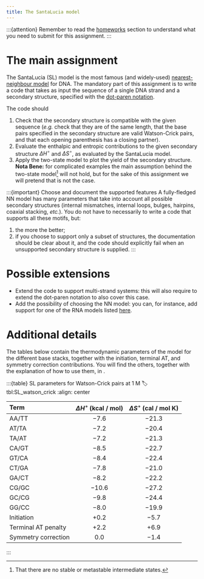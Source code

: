 ```yaml
---
title: The SantaLucia model
---
```


:::{attention}
Remember to read the [homeworks](#sec:homeworks) section to understand what you need to submit for this assignment.
:::

# The main assignment

The SantaLucia (SL) model is the most famous (and widely-used) [nearest-neighbour model](#sec:NN_models) for DNA. The mandatory part of this assignment is to write a code that takes as input the sequence of a single DNA strand and a secondary structure, specified with the [dot-paren notation](#sec:dot-paren).

The code should

1. Check that the secondary structure is compatible with the given sequence (*e.g.* check that they are of the same length, that the base pairs specified in the secondary structure are valid Watson-Crick pairs, and that each opening parenthesis has a closing partner).
2. Evaluate the enthalpic and entropic contributions to the given secondary structure $\Delta H^\circ$ and $\Delta S^\circ$, as evaluated by the SantaLucia model.
3. Apply the two-state model to plot the yield of the secondary structure. **Nota Bene:** for complicated examples the main assumption behind the two-state model[^two_state] will not hold, but for the sake of this assignment we will pretend that is not the case.

:::{important} Choose and document the supported features
A fully-fledged NN model has many parameters that take into account all possible secondary structures (internal mismatches, internal loops, bulges, hairpins, coaxial stacking, *etc.*). You do not have to necessarily to write a code that supports all these motifs, but:

1. the more the better;
2. if you choose to support only a subset of structures, the documentation should be clear about it, and the code should explicitly fail when an unsupported secondary structure is supplied.
:::

[^two_state]: That there are no stable or metastable intermediate states.

# Possible extensions

* Extend the code to support multi-strand systems: this will also require to extend the dot-paren notation to also cover this case.
* Add the possibility of choosing the NN model: you can, for instance, add support for one of the RNA models listed [here](https://rna.urmc.rochester.edu/NNDB/).

# Additional details

The tables below contain the thermodynamic parameters of the model for the different base stacks, together with the initiation, terminal AT, and symmetry correction contributions. You will find the others, together with the explanation of how to use them, in [](doi:10.1146/annurev.biophys.32.110601.141800).

:::{table} SL parameters for Watson-Crick pairs at 1 M
:label: tbl:SL_watson_crick
:align: center

|Term|$\Delta H^\circ$ (kcal / mol)|$\Delta S^\circ$ (cal / mol K)|
|:---|:---:|:---:|
AA/TT | −7.6 | −21.3 |
AT/TA | −7.2 | −20.4 |
TA/AT | −7.2 | −21.3 |
CA/GT | −8.5 | −22.7 |
GT/CA | −8.4 | −22.4 |
CT/GA | −7.8 | −21.0 |
GA/CT | −8.2 | −22.2 |
CG/GC | −10.6 | −27.2 |
GC/CG | −9.8 | −24.4 |
GG/CC | −8.0 | −19.9 |
Initiation | +0.2 | −5.7 |
Terminal AT penalty | +2.2 | +6.9 |
Symmetry correction | 0.0 | −1.4 |
:::
